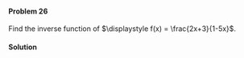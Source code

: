<div class="alert alert-warning" role="alert">
<h4 class="alert-heading">Problem 26</h4>

Find the inverse function of $\displaystyle f(x) = \frac{2x+3}{1-5x}$.

</div>

<div class="alert alert-success" role="alert">
<h4 class="alert-heading">Solution</h4>



</div>

